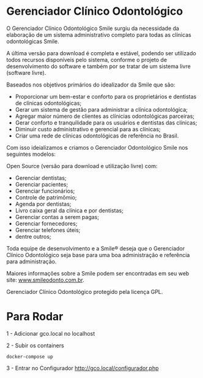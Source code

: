 ﻿# Gerenciador Clínico Odontológico

O Gerenciador Clínico Odontológico Smile surgiu da necessidade da elaboração de um sistema administrativo completo para todas as clínicas odontológicas Smile.

A última versão para download é completa e estável, podendo ser utilizado todos recursos disponíveis pelo sistema, conforme o projeto de desenvolvimento do software e também por se tratar de um sistema livre (software livre).

Baseados nos objetivos primários do idealizador da Smile que são:

- Proporcionar um bem-estar e conforto para os proprietários e dentistas de clínicas odontológicas;
- Gerar um sistema de gestão para administrar a clínica odontológica;
- Agregar maior número de clientes as clínicias odontológicas parceiras;
- Gerar conforto e tranquilidade para os usuários e dentistas das clínicas;
- Diminuir custo administrativo e gerencial para as clínicas;
- Criar uma rede de clínicas odontológicas de referência no Brasil.

Com isso ideializamos e criamos o Gerenciador Odontológico Smile nos seguintes modelos: 

Open Source (versão para download e utilização livre) com:

- Gerenciar dentistas;
- Gerenciar pacientes;
- Gerenciar funcionários;
- Controle de patrimômio;
- Agenda por dentistas;
- Livro caixa geral da clínica e por dentistas;
- Gerenciar contas a serem pagas;
- Gerenciar fornecedores;
- Gerenciar telefones úteis;
- dentre outros;

Toda equipe de desenvolvimento e a Smile® deseja que o Gerenciador Clínico Odontológico seja base para uma boa administração e referência para administração.

Maiores informações sobre a Smile podem ser encontradas em seu web site: www.smileodonto.com.br. 

Gerenciador Clínico Odontológico protegido pela licença GPL.


# Para Rodar
1 - Adicionar gco.local no localhost

2 - Subir os containers

``
docker-compose up
``

3 - Entrar no Configurador
http://gco.local/configurador.php